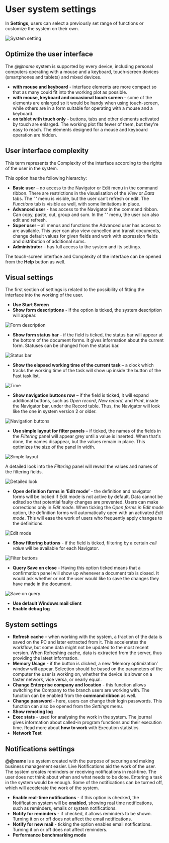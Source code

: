 # User system settings


In **Settings**, users can select a previously set range of functions or customize the system on their own. 

![System setting](pictures/system-settings.png)

## Optimize the user interface 

The *@@name* system is supported by every device, including personal computers operating with a mouse and a keyboard, touch-screen devices (smartphones and tablets) and mixed devices.
- **with mouse and keyboard** - interface elements are more compact so that as many could fit into the working plot as possible.
- **with mouse, keyboard and occasional touch screen** - some of the elements are enlarged so it would be handy when using touch-screen, while others are in a form suitable for operating with a mouse and a keyboard.
- **on tablet with touch only** - buttons, tabs and other elements activated by touch are enlarged. The working plot fits fewer of them, but they're easy to reach. The elements designed for a mouse and keyboard operation are hidden.

## User interface complexity

This term represents the Complexity of the interface according to the rights of the user in thе system.

This option has the following hierarchy:
- **Basic user** – no access to the Navigator or Edit menu in the command ribbon. There are restrictions in the visualisation of the *View* or *Data* tabs. The ‘  ‘ menu is visible, but the user can’t refresh or edit. The *Functions* tab is visible as well, with some limitations in place. 
- **Advanced user** - has access to the Navigator in the command ribbon. Can copy, paste, cut, group and sum. In the ‘  ‘ menu, the user can also edit and refresh. 
- **Super user** – аll menus and functions the Advanced user has access to are available. This user can also view cancelled and transit documents, change default values for given fields and work with expression fields and distribution of additional sums. 
- **Administrator** – has full access to the system and its settings. 

The touch-screen interface and Complexity of the interface can be opened from the **Help** button as well. 

## Visual settings
The first section of settings is related to the possibility of fitting the interface into the working of the user.

- **Use Start Screen** 
- **Show form descriptions** - If the option is ticked, the system description will appear.

![Form description](pictures/form-description.png)

- **Show form status bar** - if the field is ticked, the status bar will appear at the bottom of the document forms. It gives information about the current form. Statuses can be changed from the status bar. 

![Status bar](pictures/status-bar.png)

- **Show the elapsed working time of the current task** – a clock which tracks the working time of the task will show up inside the button of the Fast task list. 

![Time](pictures/time.png)

- **Show navigation buttons row** – if the field is ticked, it will expand additional buttons, such as *Open record*, *New record*, and *Print*, inside the Navigator bar, under the Record table. Thus, the Navigator will look like the one in system version 2 or older.

![Navigation buttons](pictures/navigation-buttons.png)

- **Use simple layout for filter panels** – if ticked, the names of the fields in the *Filtering* panel will appear grey until a value is inserted. When that's done, the names disappear, but the values remain in place. This optimizes the size of the panel in width. 

![Simple layout](pictures/simple-layout.png)

A detailed look into the *Filtering* panel will reveal the values and names of the filtering fields.

![Detailed look](pictures/detailed-look.png)

- **Open definition forms in ‘Edit mode’** - the definition and navigator forms will be locked if Edit mode is not active by default. Data cannot be edited so that potential faulty changes are prevented. Users can make corrections only in *Edit mode*. When ticking the *Open forms in Edit mode* option, the definition forms will automatically open with an activated *Edit mode*. This will ease the work of users who frequently apply changes to the definitions.

![Edit mode](pictures/edit-mode.png)

- **Show filtering buttons** - if the field is ticked, filtering by a certain *cell value* will be available for each Navigator. 

![Filter buttons](pictures/filter-buttons.png)

- **Query Save on close** - Having this option ticked means that a confirmation panel will show up whenever a document tab is closed. It would ask whether or not the user would like to save the changes they have made in the document.

![Save on query](pictures/save-on-query.png)

- **Use default Windows mail client**  
- **Enable debug log** 

## System settings 
- **Refresh cache** – when working with the system, a fraction of the data is saved on the PC and later extracted from it. This accelerates the workflow, but some data might not be updated to the most recent version. When Refreshing cache, data is extracted from the server, thus providing the latest information.
- **Memory Usage** - if the button is clicked, a new ‘Memory optimization’ window will appear. Selection should be based on the parameters of the computer the user is working on, whether the device is slower on a faster network, vice versa, or nearly equal. 
- **Change Enterprise company and location** - this function allows switching the Company to the branch users are working with. The function can be enabled from the **command ribbon** as well. 
- **Change password** - here, users can change their login passwords. This function can also be opened from the *Settings* menu. 
- **Show remoting log** 
- **Exec stats** - used for analysing the work in the system. The journal gives information about called-in program functions and their execution time. Read more about **how to work** with Execution statistics.
- **Network Test**  


## Notifications settings
**@@name** is a system created with the purpose of securing and making business management easier. Live Notifications aid the work of the user. The system creates reminders or receiving notifications in real-time. The user does not think about when and what needs to be done. Entering a task in the system would be enough. Some of the notifications can be turned off, which will accelerate the work of the system. 
- **Enable real-time notifications** -  if this option is checked, the Notification system will be **enabled**, showing real time notifications, such as reminders, emails or system notifications. 
- **Notify for reminders** - if checked, it allows reminders to be shown. Turning it on or off does not affect the email notifications.
- **Notify for new mail** - ticking the option enables email notifications. Turning it on or off does not affect reminders.
- **Performance benchmarking mode** 
